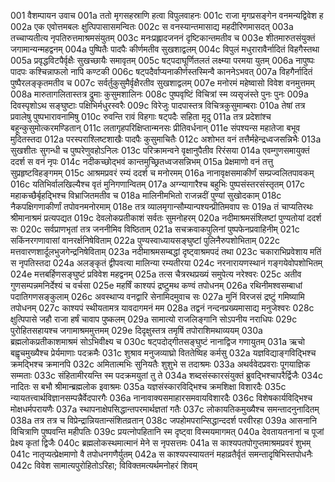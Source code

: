 001	वैशम्पायन उवाच
001a	ततो मृगसहस्राणि हत्वा विपुलवाहनः
001c	राजा मृगप्रसङ्गेन वनमन्यद्विवेश ह
002a	एक एवोत्तमबलः क्षुत्पिपासासमन्वितः
002c	स वनस्यान्तमासाद्य महदीरिणमासदत्
003a	तच्चाप्यतीत्य नृपतिरुत्तमाश्रमसंयुतम्
003c	मनःप्रह्लादजननं दृष्टिकान्तमतीव च
003e	शीतमारुतसंयुक्तं जगामान्यन्महद्वनम्
004a	पुष्पितैः पादपैः कीर्णमतीव सुखशाद्वलम्
004c	विपुलं मधुरारावैर्नादितं विहगैस्तथा
005a	प्रवृद्धविटपैर्वृक्षैः सुखच्छायैः समावृतम्
005c	षट्पदाघूर्णितलतं लक्ष्म्या परमया युतम्
006a	नापुष्पः पादपः कश्चिन्नाफलो नापि कण्टकी
006c	षट्पदैर्वाप्यनाकीर्णस्तस्मिन्वै काननेऽभवत्
007a	विहगैर्नादितं पुष्पैरलङ्कृतमतीव च
007c	सर्वर्तुकुसुमैर्वृक्षैरतीव सुखशाद्वलम्
007e	मनोरमं महेष्वासो विवेश वनमुत्तमम्
008a	मारुतागलितास्तत्र द्रुमाः कुसुमशालिनः
008c	पुष्पवृष्टिं विचित्रां स्म व्यसृजंस्ते पुनः पुनः
009a	दिवस्पृशोऽथ सङ्घुष्टाः पक्षिभिर्मधुरस्वरैः
009c	विरेजुः पादपास्तत्र विचित्रकुसुमाम्बराः
010a	तेषां तत्र प्रवालेषु पुष्पभारावनामिषु
010c	रुवन्ति रावं विहगाः षट्पदैः सहिता मृदु
011a	तत्र प्रदेशांश्च बहून्कुसुमोत्करमण्डितान्
011c	लतागृहपरिक्षिप्तान्मनसः प्रीतिवर्धनान्
011e	संपश्यन्स महातेजा बभूव मुदितस्तदा
012a	परस्पराश्लिष्टशाखैः पादपैः कुसुमाचितैः
012c	अशोभत वनं तत्तैर्महेन्द्रध्वजसन्निभैः
013a	सुखशीतः सुगन्धी च पुष्परेणुवहोऽनिलः
013c	परिक्रामन्वने वृक्षानुपैतीव रिरंसया
014a	एवम्गुणसमायुक्तं ददर्श स वनं नृपः
014c	नदीकच्छोद्भवं कान्तमुच्छ्रितध्वजसन्निभम्
015a	प्रेक्षमाणो वनं तत्तु सुप्रहृष्टविहङ्गमम्
015c	आश्रमप्रवरं रम्यं ददर्श च मनोरमम्
016a	नानावृक्षसमाकीर्णं सम्प्रज्वलितपावकम्
016c	यतिभिर्वालखिल्यैश्च वृतं मुनिगणान्वितम्
017a	अग्न्यागारैश्च बहुभिः पुष्पसंस्तरसंस्तृतम्
017c	महाकच्छैर्बृहद्भिश्च विभ्राजितमतीव च
018a	मालिनीमभितो राजन्नदीं पुण्यां सुखोदकाम्
018c	नैकपक्षिगणाकीर्णां तपोवनमनोरमाम्
018e	तत्र व्यालमृगान्सौम्यान्पश्यन्प्रीतिमवाप सः
019a	तं चाप्यतिरथः श्रीमानाश्रमं प्रत्यपद्यत
019c	देवलोकप्रतीकाशं सर्वतः सुमनोहरम्
020a	नदीमाश्रमसंश्लिष्टां पुण्यतोयां ददर्श सः
020c	सर्वप्राणभृतां तत्र जननीमिव विष्ठिताम्
021a	सचक्रवाकपुलिनां पुष्पफेनप्रवाहिनीम्
021c	सकिंनरगणावासां वानरर्क्षनिषेविताम्
022a	पुण्यस्वाध्यायसङ्घुष्टां पुलिनैरुपशोभिताम्
022c	मत्तवारणशार्दूलभुजगेन्द्रनिषेविताम्
023a	नदीमाश्रमसम्बद्धां दृष्ट्वाश्रमपदं तथा
023c	चकाराभिप्रवेशाय मतिं स नृपतिस्तदा
024a	अलङ्कृतं द्वीपवत्या मालिन्या रम्यतीरया
024c	नरनारायणस्थानं गङ्गयेवोपशोभितम्
024e	मत्तबर्हिणसङ्घुष्टं प्रविवेश महद्वनम्
025a	तत्स चैत्ररथप्रख्यं समुपेत्य नरेश्वरः
025c	अतीव गुणसम्पन्नमनिर्देश्यं च वर्चसा
025e	महर्षिं काश्यपं द्रष्टुमथ कण्वं तपोधनम्
026a	रथिनीमश्वसम्बाधां पदातिगणसङ्कुलाम्
026c	अवस्थाप्य वनद्वारि सेनामिदमुवाच सः
027a	मुनिं विरजसं द्रष्टुं गमिष्यामि तपोधनम्
027c	काश्यपं स्थीयतामत्र यावदागमनं मम
028a	तद्वनं नन्दनप्रख्यमासाद्य मनुजेश्वरः
028c	क्षुत्पिपासे जहौ राजा हर्षं चावाप पुष्कलम्
029a	सामात्यो राजलिङ्गानि सोऽपनीय नराधिपः
029c	पुरोहितसहायश्च जगामाश्रममुत्तमम्
029e	दिदृक्षुस्तत्र तमृषिं तपोराशिमथाव्ययम्
030a	ब्रह्मलोकप्रतीकाशमाश्रमं सोऽभिवीक्ष्य च
030c	षट्पदोद्गीतसङ्घुष्टं नानाद्विज गणायुतम्
031a	ऋचो बह्वृचमुख्यैश्च प्रेर्यमाणाः पदक्रमैः
031c	शुश्राव मनुजव्याघ्रो विततेष्विह कर्मसु
032a	यज्ञविद्याङ्गविद्भिश्च क्रमद्भिश्च क्रमानपि
032c	अमितात्मभिः सुनियतैः शुशुभे स तदाश्रमः
033a	अथर्ववेदप्रवराः पूगयाज्ञिक सम्मताः
033c	संहितामीरयन्ति स्म पदक्रमयुतां तु ते
034a	शब्दसंस्कारसंयुक्तं ब्रुवद्भिश्चापरैर्द्विजैः
034c	नादितः स बभौ श्रीमान्ब्रह्मलोक इवाश्रमः
035a	यज्ञसंस्कारविद्भिश्च क्रमशिक्षा विशारदैः
035c	न्यायतत्त्वार्थविज्ञानसम्पन्नैर्वेदपारगैः
036a	नानावाक्यसमाहारसमवायविशारदैः
036c	विशेषकार्यविद्भिश्च मोक्षधर्मपरायणैः
037a	स्थापनाक्षेपसिद्धान्तपरमार्थज्ञतां गतैः
037c	लोकायतिकमुख्यैश्च समन्तादनुनादितम्
038a	तत्र तत्र च विप्रेन्द्रान्नियतान्संशितव्रतान्
038c	जपहोमपरान्सिद्धान्ददर्श परवीरहा
039a	आसनानि विचित्राणि पुष्पवन्ति महीपतिः
039c	प्रयत्नोपहितानि स्म दृष्ट्वा विस्मयमागमत्
040a	देवतायतनानां च पूजां प्रेक्ष्य कृतां द्विजैः
040c	ब्रह्मलोकस्थमात्मानं मेने स नृपसत्तमः
041a	स काश्यपतपोगुप्तमाश्रमप्रवरं शुभम्
041c	नातृप्यत्प्रेक्षमाणो वै तपोधनगणैर्युतम्
042a	स काश्यपस्यायतनं महाव्रतैर्वृतं समन्तादृषिभिस्तपोधनैः
042c	विवेश सामात्यपुरोहितोऽरिहा; विविक्तमत्यर्थमनोहरं शिवम्
